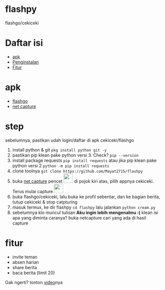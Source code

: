 # flashpy
flashgo/cekiceki

# Daftar isi
- [apk](#apk)
- [Penginstalan](#step)
- [Fitur](#fitur)

# apk
- [flashgo](https://play.google.com/store/apps/details?id=com.cari.promo.diskon)
- [net capture](https://play.google.com/store/apps/details?id=com.minhui.networkcapture)

# step
sebelumnya, pastikan udah login/daftar di apk cekiceki/flashgo

1. install python & git `pkg install python git -y`
2. pastikan pip klean pake python versi 3. Check? `pip --version`
3. install package requests `pip install requests` atau jika pip klean pake python versi 2 `python -m pip install requests`
4. clone toolnya `git clone https://github.com/Mayat2715/flashpy`
5. buka [net capture](https://play.google.com/store/apps/details?id=com.minhui.networkcapture) pencet <img src=https://i.ibb.co/9n2363f/20191115-081142.jpg width=30px height=30px> di pojok kiri atas, pilih appnya cekiceki. Terus mulai capture <img src=https://i.ibb.co/2YgSz4X/20191115-081913.jpg width=30px height=30px>
6. buka flashgo/cekiceki, lalu buka ke profil sebentar, dan ke bagian berita, tutup cekiceki & stop catpturing
7. masuk termux, ke dir flashpy `cd flashpy` lalu jalankan `python cream.py`
8. sebelumnya klo muncul tulisan **Aku ingin lebih mengenalmu :(** klean isi apa yang diminta
  caranya? buka netcapture cari yang ada di hasil capture

# fitur
* invite teman
* absen harian
* share berita
* baca berita (limit 20)

Gak ngerti? tonton [video](https://youtu.be/kg6CwvcDghc)nya
